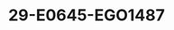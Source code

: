 ---
title: 29-E0645-EGO1487
image: /v1543919832/viterbo/29-E0645-EGO1487.jpg
brand: ego
layout: vestito
---